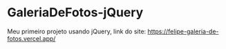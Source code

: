 # GaleriaDeFotos-jQuery
Meu primeiro projeto usando jQuery, link do site: https://felipe-galeria-de-fotos.vercel.app/
